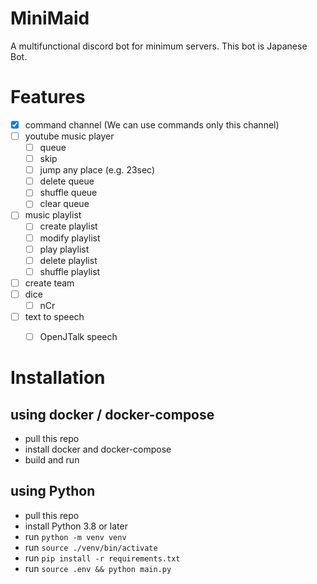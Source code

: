 # MiniMaid
A multifunctional discord bot for minimum servers.
This bot is Japanese Bot.

# Features

- [x] command channel (We can use commands only this channel)
- [ ] youtube music player
    - [ ] queue
    - [ ] skip
    - [ ] jump any place (e.g. 23sec)
    - [ ] delete queue
    - [ ] shuffle queue
    - [ ] clear queue
- [ ] music playlist
    - [ ] create playlist
    - [ ] modify playlist
    - [ ] play playlist
    - [ ] delete playlist
    - [ ] shuffle playlist
- [ ] create team
- [ ] dice
    - [ ] nCr
- [ ] text to speech
    - [ ] OpenJTalk speech


# Installation

## using docker / docker-compose

- pull this repo
- install docker and docker-compose
- build and run

## using Python

- pull this repo
- install Python 3.8 or later
- run `python -m venv venv`
- run `source ./venv/bin/activate`
- run `pip install -r requirements.txt`
- run `source .env && python main.py`

